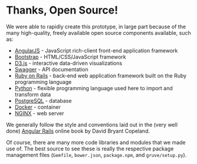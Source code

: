 # Thanks, Open Source!

We were able to rapidly create this prototype, in large part because of the many high-quality, freely available open source components available, such as:

* [AngularJS](https://angularjs.org/) - JavaScript rich-client front-end application framework
* [Bootstrap](http://getbootstrap.com/) - HTML/CSS/JavaScript framework
* [D3.js](http://d3js.org/) - interactive data-driven visualizations
* [Swagger](http://swagger.io/) - API documentation
* [Ruby on Rails](http://rubyonrails.org/) - back-end web application framework built on the Ruby programming language
* [Python](http://www.python.org/) - flexible programming language used here to import and transform data
* [PostgreSQL](http://www.postgresql.org/) - database
* [Docker](https://www.docker.com/) - container
* [NGINX](http://nginx.org/) - web server

We generally follow the style and conventions laid out in the (very well done) [Angular Rails](http://angular-rails.com/) online book by David Bryant Copeland.

Of course, there are many more code libraries and modules that we made use of. The best source to see these is really the respective package management files (`Gemfile`, `bower.json`, `package.npm`, and `gruve/setup.py`).
